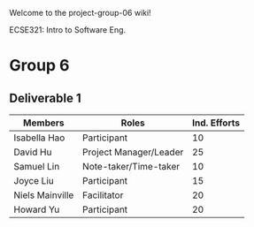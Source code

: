 Welcome to the project-group-06 wiki!

ECSE321: Intro to Software Eng.

# Group 6

## Deliverable 1
|Members         | Roles                   | Ind. Efforts |
|----------------|---------------          |--            |
|Isabella Hao    |Participant              |10 |
|David Hu        |Project Manager/Leader   |25 |
|Samuel Lin      |Note-taker/Time-taker    |10  |
|Joyce Liu       |Participant              |15  |
|Niels Mainville |Facilitator              | 20 |
|Howard Yu       |Participant              | 20 |
